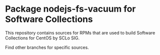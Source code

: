 # Package nodejs-fs-vacuum for Software Collections

This repository contains sources for RPMs that are used
to build Software Collections for CentOS by SCLo SIG.

Find other branches for specific sources.
